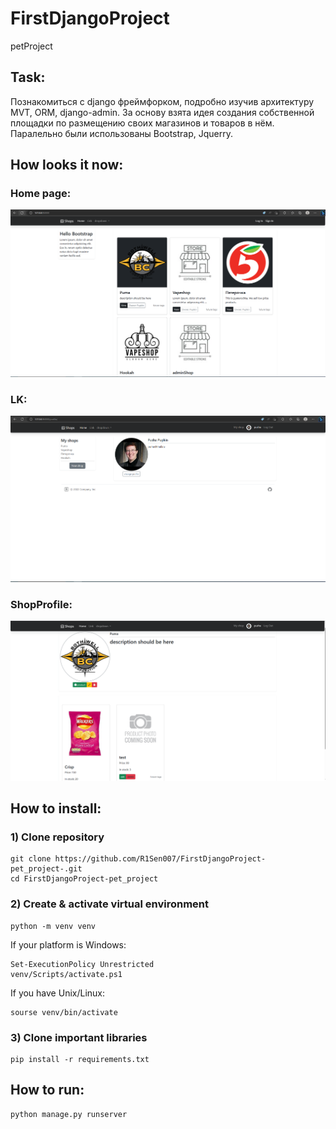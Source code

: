 # FirstDjangoProject
petProject

## Task: 

Познакомиться с django фреймфорком, подробно изучив архитектуру MVT, ORM, django-admin.
За основу взята идея создания собственной площадки по размещению своих магазинов и товаров в нём.
Паралельно были использованы Bootstrap, Jquerry.

## How looks it now:
### Home page:
![home](/HelloDjango/PresentationPicture/Home.PNG)
### LK:
![lk](/HelloDjango/PresentationPicture/lk.PNG)
### ShopProfile:
![ShopProfile](/HelloDjango/PresentationPicture/ShopProfile.PNG)

## How to install:
### 1) Clone repository
```
git clone https://github.com/R1Sen007/FirstDjangoProject-pet_project-.git
cd FirstDjangoProject-pet_project
```
### 2) Create & activate virtual environment 
```
python -m venv venv
```
If your platform is Windows:
```
Set-ExecutionPolicy Unrestricted
venv/Scripts/activate.ps1
```
If you have Unix/Linux:
```
sourse venv/bin/activate
```
### 3) Clone important libraries 
```
pip install -r requirements.txt
```
## How to run:
```
python manage.py runserver
```
